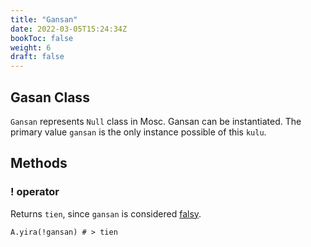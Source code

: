 ```yaml
---
title: "Gansan"
date: 2022-03-05T15:24:34Z
bookToc: false
weight: 6
draft: false
---
```


## **Gasan Class**
`Gansan` represents `Null` class in Mosc. Gansan can be instantiated.  The primary value `gansan` is the only instance possible of this `kulu`. 
## **Methods**

### **! operator**

Returns `tien`, since `gansan` is considered [falsy](/docs/control-flow#truth).

```mosc
A.yira(!gansan) # > tien
```